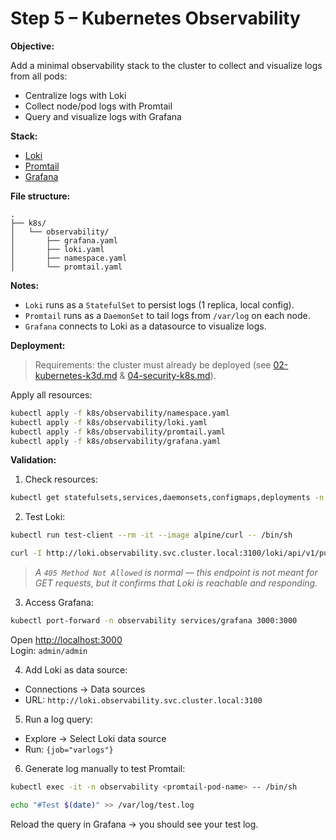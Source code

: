 # Step 5 – Kubernetes Observability

**Objective:**

Add a minimal observability stack to the cluster to collect and visualize logs from all pods:
- Centralize logs with Loki
- Collect node/pod logs with Promtail
- Query and visualize logs with Grafana

**Stack:**

- [Loki](https://grafana.com/docs/loki/latest/)
- [Promtail](https://grafana.com/docs/loki/latest/send-data/promtail/)
- [Grafana](https://grafana.com/docs/)

**File structure:**

```
.  
├── k8s/
│   └── observability/
│       ├── grafana.yaml
│       ├── loki.yaml
│       ├── namespace.yaml
│       └── promtail.yaml
```

**Notes:**

- `Loki` runs as a `StatefulSet` to persist logs (1 replica, local config).
- `Promtail` runs as a `DaemonSet` to tail logs from `/var/log` on each node.
- `Grafana` connects to Loki as a datasource to visualize logs.

**Deployment:**

> Requirements: the cluster must already be deployed (see [02-kubernetes-k3d.md](02-kubernetes-k3d.md) & [04-security-k8s.md](04-security-k8s.md)).

Apply all resources:

```bash
kubectl apply -f k8s/observability/namespace.yaml
kubectl apply -f k8s/observability/loki.yaml
kubectl apply -f k8s/observability/promtail.yaml
kubectl apply -f k8s/observability/grafana.yaml
```

**Validation:**

1. Check resources:

```bash
kubectl get statefulsets,services,daemonsets,configmaps,deployments -n observability
```

2. Test Loki:

```bash
kubectl run test-client --rm -it --image alpine/curl -- /bin/sh
```

```bash
curl -I http://loki.observability.svc.cluster.local:3100/loki/api/v1/push
```

> *A `405 Method Not Allowed` is normal — this endpoint is not meant for GET requests, but it confirms that Loki is reachable and responding.*

3. Access Grafana:

```bash
kubectl port-forward -n observability services/grafana 3000:3000
```

Open [http://localhost:3000](http://localhost:3000)  
Login: `admin/admin`

4. Add Loki as data source:

- Connections → Data sources
- URL: `http://loki.observability.svc.cluster.local:3100`

5. Run a log query:

- Explore → Select Loki data source
- Run: `{job="varlogs"}`

6. Generate log manually to test Promtail:

```bash
kubectl exec -it -n observability <promtail-pod-name> -- /bin/sh
```

```bash
echo "#Test $(date)" >> /var/log/test.log
```

Reload the query in Grafana → you should see your test log.